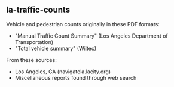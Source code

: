 la-traffic-counts
-----------------

Vehicle and pedestrian counts originally in these PDF formats:

  * "Manual Traffic Count Summary" (Los Angeles Department of Transportation)
  * "Total vehicle summary" (Wiltec)

From these sources:

  * Los Angeles, CA (navigatela.lacity.org)
  * Miscellaneous reports found through web search
